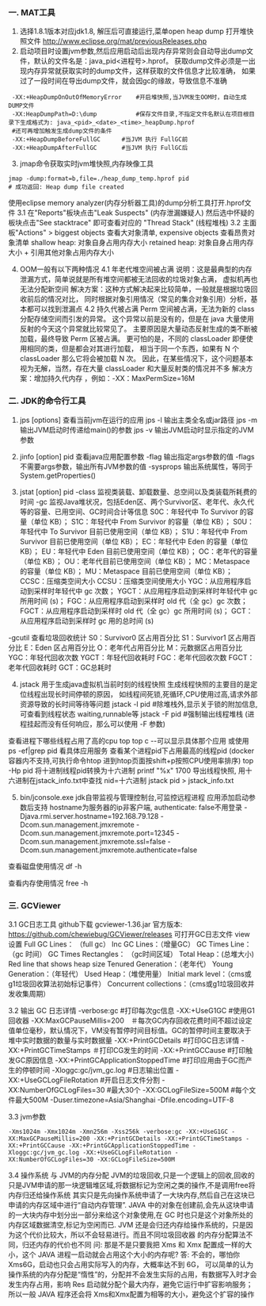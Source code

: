 ### 一. MAT工具
1. 选择1.8.1版本对应jdk1.8, 解压后可直接运行,菜单open heap dump 打开堆快照文件  http://www.eclipse.org/mat/previousReleases.php
2. 启动项目时设置jvm参数,然后应用启动后出现内存异常则会自动导出dump文件，默认的文件名是：java_pid<进程号>.hprof。
获取dump文件必须是一出现内存异常就获取实时的dump文件，这样获取的文件信息才比较准确，
如果过了一段时间在导出dump文件，就会因gc的缘故，导致信息不准确
```$xslt
 -XX:+HeapDumpOnOutOfMemoryError    #开启堆快照,当JVM发生OOM时，自动生成DUMP文件
 -XX:HeapDumpPath=D:\dump           #保存文件目录,不指定文件名默认在项目根目录下生成格式为: java_<pid>_<date>_<time>_heapDump.hprof
 #还可再增加触发生成dump文件的条件
 -XX:+HeapDumpBeforeFullGC		#当JVM 执行 FullGC前
 -XX:+HeapDumpAfterFullGC		#当JVM 执行 FullGC后
```
3. jmap命令获取实时jvm堆快照,内存映像工具
```$xslt
jmap -dump:format=b,file=./heap_dump_temp.hprof pid
# 成功返回: Heap dump file created
```
使用eclipse memory analyzer(内存分析器工具)的dump分析工具打开.hprof文件
3.1 在"Reports"板块点击"Leak Suspects" (内存泄漏嫌疑人)
    然后选中怀疑的板块点击"See stacktrace" 即可查看对应的 "Thread Stack" (线程堆栈)
3.2 主面板"Actions" > biggest objects 查看大对象清单, expensive objects 查看昂贵对象清单
    shallow heap: 对象自身占用内存大小
    retained heap: 对象自身占用内存大小 + 引用其他对象占用内存大小

4. OOM一般有以下两种情况
4.1 年老代堆空间被占满
说明：这是最典型的内存泄漏方式，简单说就是所有堆空间都被无法回收的垃圾对象占满，
虚拟机再也无法分配新空间
解决方案：这种方式解决起来比较简单，一般就是根据垃圾回收前后的情况对比，
同时根据对象引用情况（常见的集合对象引用）分析，基本都可以找到泄漏点
4.2 持久代被占满
Perm 空间被占满，无法为新的 class 分配存储空间而引发的异常。
这个异常以前是没有的，但是在 java 大量使用反射的今天这个异常就比较常见了。
主要原因是大量动态反射生成的类不断被加载，最终导致 Perm 区被占满。
更可怕的是，不同的 classLoader 即便使用相同的类，但是都会对其进行加载，
相当于同一个东西，如果有 N 个classLoader 那么它将会被加载 N 次。
因此，在某些情况下，这个问题基本视为无解，当然，存在大量 classLoader 和大量反射类的情况并不多
解决方案：增加持久代内存 ，例如：-XX：MaxPermSize=16M

### 二. JDK的命令行工具
1. jps [options] 查看当前jvm在运行的应用
jps -l 输出主类全名或jar路径
jps -m 输出JVM启动时传递给main()的参数
jps -v 输出JVM启动时显示指定的JVM参数

2. jinfo [option] pid  查看java应用配置参数 
-flag     输出指定args参数的值
-flags    不需要args参数，输出所有JVM参数的值
-sysprops 输出系统属性，等同于System.getProperties()

3. jstat [option] pid 
-class  监视类装载、卸载数量、总空间以及类装载所耗费的时间
-gc     监视Java堆状况，包括Eden区、两个Survivor区、老年代、永久代等的容量、已用空间、GC时间合计等信息
    S0C：年轻代中 To Survivor 的容量（单位 KB）；
    S1C：年轻代中 From Survivor 的容量（单位 KB）；
    S0U：年轻代中 To Survivor 目前已使用空间（单位 KB）；
    S1U：年轻代中 From Survivor 目前已使用空间（单位 KB）；
    EC：年轻代中 Eden 的容量（单位 KB）；
    EU：年轻代中 Eden 目前已使用空间（单位 KB）；
    OC：老年代的容量（单位 KB）；
    OU：老年代目前已使用空间（单位 KB）；
    MC：Metaspace 的容量（单位 KB）；
    MU：Metaspace 目前已使用空间（单位 KB）；
    CCSC：压缩类空间大小
    CCSU：压缩类空间使用大小
    YGC：从应用程序启动到采样时年轻代中 gc 次数；
    YGCT：从应用程序启动到采样时年轻代中 gc 所用时间 (s)；
    FGC：从应用程序启动到采样时 old 代（全 gc）gc 次数；
    FGCT：从应用程序启动到采样时 old 代（全 gc）gc 所用时间 (s)；
    GCT：从应用程序启动到采样时 gc 用的总时间 (s)
    
-gcutil 查看垃圾回收统计
    S0：Survivor0 区占用百分比
    S1：Survivor1 区占用百分比
    E：Eden 区占用百分比
    O：老年代占用百分比
    M：元数据区占用百分比
    YGC：年轻代回收次数
    YGCT：年轻代回收耗时
    FGC：老年代回收次数
    FGCT：老年代回收耗时
    GCT：GC总耗时
 
4. jstack 用于生成java虚拟机当前时刻的线程快照
生成线程快照的主要目的是定位线程出现长时间停顿的原因，
如线程间死锁,死循环,CPU使用过高,请求外部资源导致的长时间等待等问题
jstack -l pid  #除堆栈外,显示关于锁的附加信息, 可查看到线程状态 waiting,runnable等
jstack -F pid  #强制输出线程堆栈 (进程挂起而没有任何响应，那么可以使用 -F 参数)

查看进程下哪些线程占用了高的cpu 
top
top c  --可以显示具体那个应用
或使用 ps -ef|grep pid 看具体应用服务
查看某个进程pid下占用最高的线程pid (docker容器内不支持,可执行命令htop 进到htop页面按shift+p按照CPU使用率排序)
top -Hp pid 
将十进制线程pid转换为十六进制
printf "%x" 1700
导出线程快照, 用十六进制在jstack_info.txt中查找 nid=十六进制
jstack pid > jstack_info.txt 

5. bin/jconsole.exe jdk自带监视与管理控制台,可监控远程进程
应用添加启动参数后支持 hostname为服务器的ip非客户端, authenticate: false不用登录
-Djava.rmi.server.hostname=192.168.79.128
-Dcom.sun.management.jmxremote
-Dcom.sun.management.jmxremote.port=12345
-Dcom.sun.management.jmxremote.ssl=false
-Dcom.sun.management.jmxremote.authenticate=false


查看磁盘使用情况
df -h

查看内存使用情况
free -h

### 三. GCViewer 
3.1 GC日志工具 github下载 gcviewer-1.36.jar 官方版本: https://github.com/chewiebug/GCViewer/releases
可打开GC日志文件 view 设置
Full GC Lines： （full gc）
Inc GC Lines：（增量GC）
GC Times Line： （gc 时间）
GC Times Rectangles： （gc时间区域）
Total Heap：(总堆大小)
Red line that shows heap size
Tenured Generation：（老年代）
Young Generation：（年轻代）
Used Heap：（堆使用量）
Initial mark level：（cms或g1垃圾回收算法初始标记事件）
Concurrent collections：（cms或g1垃圾回收并发收集周期）

3.2 输出 GC 日志详情
-verbose:gc   #打印每次gc信息
-XX:+UseG1GC  #使用G1回收器
-XX:MaxGCPauseMillis=200　＃每次GC内存回收花费时间不超过设定值单位毫秒，默认情况下，VM没有暂停时间目标值。GC的暂停时间主要取决于堆中实时数据的数量与实时数据量
-XX:+PrintGCDetails  #打印GC日志详情
-XX:+PrintGCTimeStamps    ＃打印CG发生的时间
-XX:+PrintGCCause         #打印触发GC原因信息
-XX:+PrintGCApplicationStoppedTime #打印应用由于GC而产生的停顿时间
-Xloggc:gc/jvm_gc.log                  #日志输出位置
-XX:+UseGCLogFileRotation           #开启日志文件分割
-XX:NumberOfGCLogFiles=30           #最大30个
-XX:GCLogFileSize=500M              #每个文件最大500M
-Duser.timezone=Asia/Shanghai
-Dfile.encoding=UTF-8

3.3 jvm参数
```$xslt
-Xms1024m -Xmx1024m -Xmn256m -Xss256k -verbose:gc -XX:+UseG1GC -XX:MaxGCPauseMillis=200 -XX:+PrintGCDetails -XX:+PrintGCTimeStamps -XX:+PrintGCCause -XX:+PrintGCApplicationStoppedTime -Xloggc:gc/jvm_gc.log -XX:+UseGCLogFileRotation -XX:NumberOfGCLogFiles=30 -XX:GCLogFileSize=500M 
```

3.4 操作系统 与 JVM的内存分配
JVM的垃圾回收,只是一个逻辑上的回收,回收的只是JVM申请的那一块逻辑堆区域,将数据标记为空闲之类的操作,不是调用free将内存归还给操作系统
其实只是先向操作系统申请了一大块内存,然后自己在这块已申请的内存区域中进行“自动内存管理”. 
JAVA 中的对象在创建前,会先从这块申请的一大块内存中划分出一部分来给这个对象使用,在 GC 时也只是这个对象所处的内存区域数据清空,标记为空闲而已.
JVM 还是会归还内存给操作系统的，只是因为这个代价比较大，所以不会轻易进行。而且不同垃圾回收器 的内存分配算法不同，归还内存的代价也不同
问: 那是不是只要我把 Xms 和 Xmx 配置成一样的大小，这个 JAVA 进程一启动就会占用这个大小的内存呢?
答: 不会的，哪怕你 Xms6G，启动也只会占用实际写入的内存，大概率达不到 6G，
可以简单的认为操作系统的内存分配是“惰性”的，分配并不会发生实际的占用，有数据写入时才会发生内存占用，影响 Res
启动就分配个最大内存，避免它运行中扩容影响服务；所以一般 JAVA 程序还会将 Xms和Xmx配置为相等的大小，避免这个扩容的操作